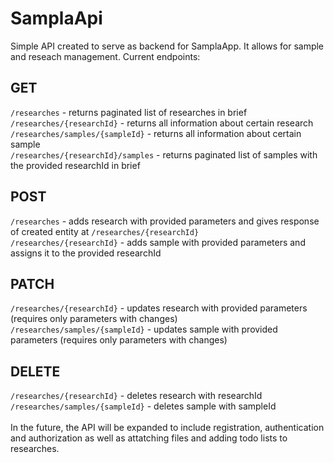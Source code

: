 # SamplaApi

Simple API created to serve as backend for SamplaApp. It allows for sample and reseach management.
Current endpoints:
## GET
`/researches` - returns paginated list of researches in brief <br/>
`/researches/{researchId}` - returns all information about certain research <br/>
`/researches/samples/{sampleId}` - returns all information about certain sample <br/> 
`/researches/{researchId}/samples` - returns paginated list of samples with the provided researchId in brief
## POST
`/researches` - adds research with provided parameters and gives response of created entity at `/researches/{researchId}` <br/>
`/researches/{researchId}` - adds sample with provided parameters and assigns it to the provided researchId <br/>
## PATCH
`/researches/{researchId}` - updates research with provided parameters (requires only parameters with changes) <br/>
`/researches/samples/{sampleId}` -  updates sample with provided parameters (requires only parameters with changes) <br/>
## DELETE
`/researches/{researchId}` - deletes research with researchId <br/>
`/researches/samples/{sampleId}` - deletes sample with sampleId <br/><br/>
In the future, the API will be expanded to include registration, authentication and authorization as well as attatching files and adding todo lists to researches.
